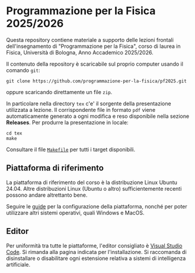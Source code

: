 # Programmazione per la Fisica 2025/2026

Questa repository contiene materiale a supporto delle lezioni frontali
dell'insegnamento di "Programmazione per la Fisica", corso di laurea in Fisica,
Università di Bologna, Anno Accademico 2025/2026.

Il contenuto della repository è scaricabile sul proprio computer usando il
comando `git`:

```shell
git clone https://github.com/programmazione-per-la-fisica/pf2025.git
```

oppure scaricando direttamente un file `zip`.

In particolare nella directory `tex` c'e' il sorgente della presentazione
utilizzata a lezione. Il corrispondente file in formato `pdf` viene
automaticamente generato a ogni modifica e reso disponibile nella sezione
**Releases**. Per produrre la presentazione in locale:

```shell
cd tex
make
```

Consultare il file [`Makefile`](tex/Makefile) per tutti i target disponibili.

## Piattaforma di riferimento

La piattaforma di riferimento del corso è la distribuzione Linux Ubuntu 24.04.
Altre distribuzioni Linux (Ubuntu o altro) sufficientemente recenti possono
andare altrettanto bene.

Seguire le [guide](https://github.com/programmazione-per-la-fisica/howto) per la
configurazione della piattaforma, nonché per poter utilizzare altri sistemi
operativi, quali Windows e MacOS.

## Editor

Per uniformità tra tutte le piattaforme, l'editor consigliato è [Visual Studio
Code](https://code.visualstudio.com/). Si rimanda alla pagina indicata per
l'installazione. Si raccomanda di disinstallare o disabilitare ogni estensione
relativa a sistemi di intelligenza artificiale.
